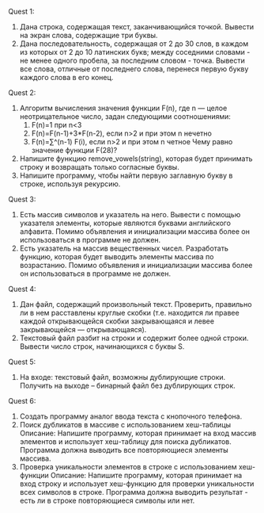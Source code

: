 Quest 1:
  1) Дана строка, содержащая текст, заканчивающийся точкой. Вывести на
      экран слова, содержащие три буквы.
  2) Дана последовательность, содержащая от 2 до 30 слов, в каждом из
      которых от 2 до 10 латинских букв; между соседними словами - не менее
      одного пробела, за последним словом - точка. Вывести все слова, отличные
      от последнего слова, перенеся первую букву каждого слова в его конец.
     
Quest 2:
  1) Алгоритм вычисления значения функции F(n), где n — целое неотрицательное
      число, задан следующими соотношениями:
     1. F(n)=1 при n<3
     2. F(n)=F(n-1)+3*F(n-2), если n>2 и при этом n нечетно
     3. F(n)=∑^(n-1) F(i), если n>2 и при этом n четное
      Чему равно значение функции F(28)?
  3) Напишите функцию remove_vowels(string), которая будет принимать строку и
      возвращать только согласные буквы.
  4) Напишите программу, чтобы найти первую заглавную букву в строке, используя
      рекурсию.

Quest 3:
  1) Есть массив символов и указатель на него. Вывести с помощью указателя элементы, которые являются буквами
      английского алфавита. Помимо объявления и инициализации массива более он использоваться в программе не должен.
  2) Есть указатель на массив вещественных чисел. Разработать функцию, которая будет выводить элементы массива по
      возрастанию. Помимо объявления и инициализации массива более он использоваться в программе не должен.

Quest 4:
  1) Дан файл, содержащий произвольный текст. Проверить, правильно ли в нем расставлены круглые скобки
       (т.е. находится ли правее каждой открывающейся скобки закрывающаяся и левее закрывающейся — открывающаяся).
  2) Текстовый файл разбит на строки и содержит более одной строки. Вывести число строк, начинающихся с буквы S.

Quest 5:
  1) На входе: текстовый файл, возможны дублирующие строки. Получить на выходе – бинарный файл без дублирующих строк.

Quest 6:
  1) Создать программу аналог ввода текста с кнопочного телефона.
  2) Поиск дубликатов в массиве с использованием хеш-таблицы
      Описание: Напишите программу, которая принимает на вход массив
      элементов и использует хеш-таблицу для поиска дубликатов. Программа
      должна выводить все повторяющиеся элементы массива.
  3) Проверка уникальности элементов в строке с использованием хеш-функции
      Описание: Напишите программу, которая принимает на вход строку и
      использует хеш-функцию для проверки уникальности всех символов в
      строке. Программа должна выводить результат - есть ли в строке
      повторяющиеся символы или нет.
